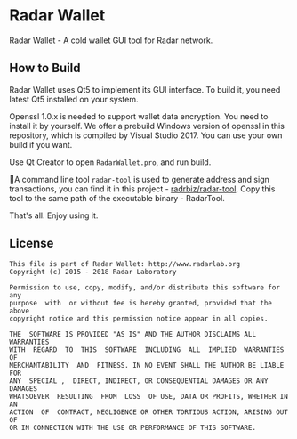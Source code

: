# Radar Wallet

Radar Wallet - A cold wallet GUI tool for Radar network.

## How to Build

Radar Wallet uses Qt5 to implement its GUI interface. To build it, you need latest Qt5 installed on your system.

Openssl 1.0.x is needed to support wallet data encryption. You need to install it by yourself. We offer a prebuild Windows version of openssl in this repository, which is compiled by Visual Studio 2017. You can use your own build if you want.

Use Qt Creator to open `RadarWallet.pro`, and run build.

A command line tool `radar-tool` is used to generate address and sign transactions, you can find it in this project - [radrbiz/radar-tool](https://github.com/radrbiz/radar-tool). Copy this tool to the same path of the executable binary - RadarTool.

That's all. Enjoy using it.

## License

```
This file is part of Radar Wallet: http://www.radarlab.org
Copyright (c) 2015 - 2018 Radar Laboratory

Permission to use, copy, modify, and/or distribute this software for any
purpose  with  or without fee is hereby granted, provided that the above
copyright notice and this permission notice appear in all copies.

THE  SOFTWARE IS PROVIDED "AS IS" AND THE AUTHOR DISCLAIMS ALL WARRANTIES
WITH  REGARD  TO  THIS  SOFTWARE  INCLUDING  ALL  IMPLIED  WARRANTIES  OF
MERCHANTABILITY  AND  FITNESS. IN NO EVENT SHALL THE AUTHOR BE LIABLE FOR
ANY  SPECIAL ,  DIRECT, INDIRECT, OR CONSEQUENTIAL DAMAGES OR ANY DAMAGES
WHATSOEVER  RESULTING  FROM  LOSS  OF USE, DATA OR PROFITS, WHETHER IN AN
ACTION  OF  CONTRACT, NEGLIGENCE OR OTHER TORTIOUS ACTION, ARISING OUT OF
OR IN CONNECTION WITH THE USE OR PERFORMANCE OF THIS SOFTWARE.
```

